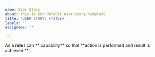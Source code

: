 ```yaml
---
name: User Story
about: This is our default user story template
title: 'USER STORY: <TITLE>'
labels: ''
assignees: ''

---
```


As a **role** I can ** capability** so that **action is performed and result is achieved **.
